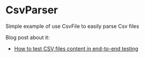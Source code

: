 # CsvParser
Simple example of use CsvFile to easily parse Csv files

Blog post about it:
* [How to test CSV files content in end-to-end testing](https://mnie.github.io/2017-11-06-testingCsvFiles/)
